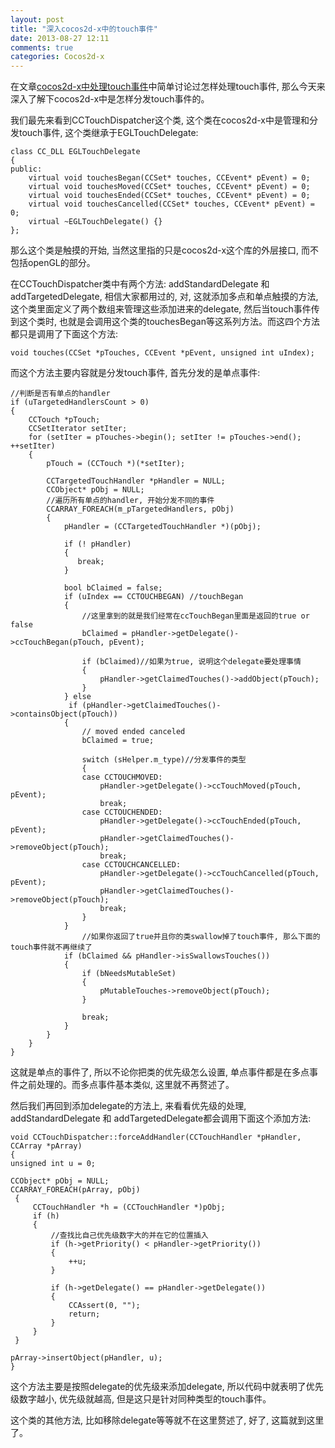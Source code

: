 ```yaml
---
layout: post
title: "深入cocos2d-x中的touch事件"
date: 2013-08-27 12:11
comments: true
categories: Cocos2d-x
---
```

在文章[cocos2d-x中处理touch事件](http://www.cnblogs.com/xiaohan-wu/p/3187994.html "cocos2d-x中处理touch事件")中简单讨论过怎样处理touch事件, 那么今天来深入了解下cocos2d-x中是怎样分发touch事件的。

我们最先来看到CCTouchDispatcher这个类, 这个类在cocos2d-x中是管理和分发touch事件,  这个类继承于EGLTouchDelegate:

	class CC_DLL EGLTouchDelegate
	{
	public:
    	virtual void touchesBegan(CCSet* touches, CCEvent* pEvent) = 0;
    	virtual void touchesMoved(CCSet* touches, CCEvent* pEvent) = 0;
    	virtual void touchesEnded(CCSet* touches, CCEvent* pEvent) = 0;
    	virtual void touchesCancelled(CCSet* touches, CCEvent* pEvent) = 0;
    	virtual ~EGLTouchDelegate() {}
    };

那么这个类是触摸的开始, 当然这里指的只是cocos2d-x这个库的外层接口, 而不包括openGL的部分。

在CCTouchDispatcher类中有两个方法: addStandardDelegate 和 addTargetedDelegate, 相信大家都用过的, 对, 这就添加多点和单点触摸的方法, 这个类里面定义了两个数组来管理这些添加进来的delegate, 然后当touch事件传到这个类时, 也就是会调用这个类的touchesBegan等这系列方法。而这四个方法都只是调用了下面这个方法:

	void touches(CCSet *pTouches, CCEvent *pEvent, unsigned int uIndex);
	
而这个方法主要内容就是分发touch事件, 首先分发的是单点事件:

	//判断是否有单点的handler
	if (uTargetedHandlersCount > 0)
    {
        CCTouch *pTouch;
        CCSetIterator setIter;
        for (setIter = pTouches->begin(); setIter != pTouches->end(); ++setIter)
        {
            pTouch = (CCTouch *)(*setIter);

            CCTargetedTouchHandler *pHandler = NULL;
            CCObject* pObj = NULL;
            //遍历所有单点的handler, 开始分发不同的事件
            CCARRAY_FOREACH(m_pTargetedHandlers, pObj)
            {
                pHandler = (CCTargetedTouchHandler *)(pObj);

                if (! pHandler)
                {
                   break;
                }

                bool bClaimed = false;
                if (uIndex == CCTOUCHBEGAN) //touchBegan
                {
                	//这里拿到的就是我们经常在ccTouchBegan里面是返回的true or false
                    bClaimed = pHandler->getDelegate()->ccTouchBegan(pTouch, pEvent);

                    if (bClaimed)//如果为true, 说明这个delegate要处理事情
                    {
                        pHandler->getClaimedTouches()->addObject(pTouch);
                    }
                } else
                 if (pHandler->getClaimedTouches()->containsObject(pTouch))
                {
                    // moved ended canceled
                    bClaimed = true;

                    switch (sHelper.m_type)//分发事件的类型
                    {
                    case CCTOUCHMOVED:
                        pHandler->getDelegate()->ccTouchMoved(pTouch, pEvent);
                        break;
                    case CCTOUCHENDED:
                        pHandler->getDelegate()->ccTouchEnded(pTouch, pEvent);
                        pHandler->getClaimedTouches()->removeObject(pTouch);
                        break;
                    case CCTOUCHCANCELLED:
                        pHandler->getDelegate()->ccTouchCancelled(pTouch, pEvent);
                        pHandler->getClaimedTouches()->removeObject(pTouch);
                        break;
                    }
                }
					//如果你返回了true并且你的类swallow掉了touch事件, 那么下面的touch事件就不再继续了
                if (bClaimed && pHandler->isSwallowsTouches())
                {
                    if (bNeedsMutableSet)
                    {
                        pMutableTouches->removeObject(pTouch);
                    }

                    break;
                }
            }
        }
    }
    
这就是单点的事件了, 所以不论你把类的优先级怎么设置, 单点事件都是在多点事件之前处理的。而多点事件基本类似, 这里就不再赘述了。

然后我们再回到添加delegate的方法上, 来看看优先级的处理, addStandardDelegate 和 addTargetedDelegate都会调用下面这个添加方法:

	void CCTouchDispatcher::forceAddHandler(CCTouchHandler *pHandler, CCArray *pArray)
	{
    unsigned int u = 0;

    CCObject* pObj = NULL;
    CCARRAY_FOREACH(pArray, pObj)
     {
         CCTouchHandler *h = (CCTouchHandler *)pObj;
         if (h)
         {
         	 //查找比自己优先级数字大的并在它的位置插入
             if (h->getPriority() < pHandler->getPriority())
             {
                 ++u;
             }
 
             if (h->getDelegate() == pHandler->getDelegate())
             {
                 CCAssert(0, "");
                 return;
             }
         }
     }

    pArray->insertObject(pHandler, u);
    }
这个方法主要是按照delegate的优先级来添加delegate, 所以代码中就表明了优先级数字越小, 优先级就越高, 但是这只是针对同种类型的touch事件。

这个类的其他方法, 比如移除delegate等等就不在这里赘述了, 好了, 这篇就到这里了。 